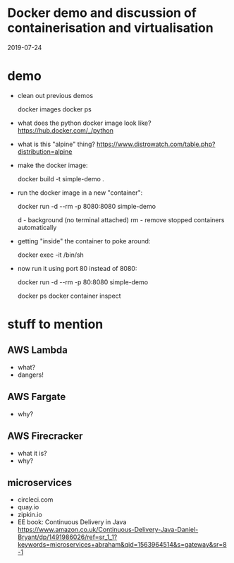 # Docker demo and discussion of containerisation and virtualisation
2019-07-24


# demo

- clean out previous demos


    docker images
    docker ps

- what does the python docker image look like?
<https://hub.docker.com/_/python>

- what is this "alpine" thing?
<https://www.distrowatch.com/table.php?distribution=alpine>

- make the docker image:


    docker build -t simple-demo .
  
- run the docker image in a new "container":


    docker run -d --rm -p 8080:8080 simple-demo
    
  d  - background (no terminal attached)
  rm - remove stopped containers automatically
  
- getting "inside" the container to poke around:


     docker exec -it <container-id> /bin/sh

- now run it using port 80 instead of 8080:


    docker run -d --rm -p 80:8080 simple-demo

    docker ps
    docker container inspect <container-id>

# stuff to mention
## AWS Lambda 
- what?
- dangers!

## AWS Fargate
- why?

## AWS Firecracker 
- what it is?
- why?

## microservices
- circleci.com
- quay.io
- zipkin.io
- EE book: Continuous Delivery in Java <https://www.amazon.co.uk/Continuous-Delivery-Java-Daniel-Bryant/dp/1491986026/ref=sr_1_1?keywords=microservices+abraham&qid=1563964514&s=gateway&sr=8-1>






